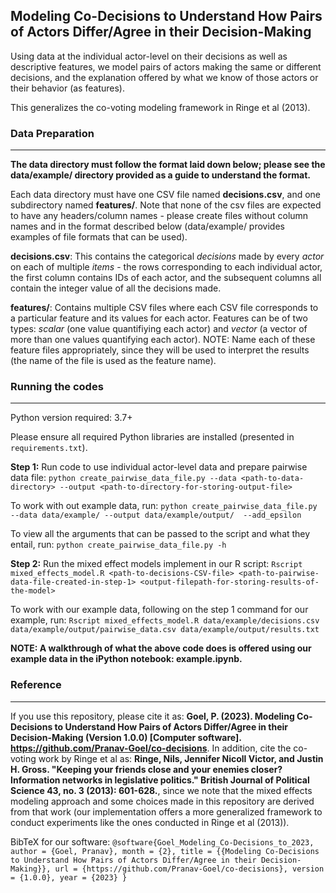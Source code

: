 ## Modeling Co-Decisions to Understand How Pairs of Actors Differ/Agree in their Decision-Making

Using data at the individual actor-level on their decisions as well as descriptive features, we model pairs of actors making the same or different decisions, and the explanation offered by what we know of those actors or their behavior (as features). 

This generalizes the co-voting modeling framework in Ringe et al (2013). 


### Data Preparation
---

**The data directory must follow the format laid down below; please see the data/example/ directory provided as a guide to understand the format.**

Each data directory must have one CSV file named **decisions.csv**, and one subdirectory named **features/**. Note that none of the csv files are expected to have any headers/column names - please create files without column names and in the format described below (data/example/ provides examples of file formats that can be used). 

**decisions.csv**: This contains the categorical *decisions* made by every *actor* on each of multiple *items* - the rows corresponding to each individual actor, the first column contains IDs of each actor, and the subsequent columns all contain the integer value of all the decisions made. 

**features/**: Contains multiple CSV files where each CSV file corresponds to a particular feature and its values for each actor. Features can be of two types: *scalar* (one value quantifiying each actor) and *vector* (a vector of more than one values quantifying each actor). NOTE: Name each of these feature files appropriately, since they will be used to interpret the results (the name of the file is used as the feature name). 


### Running the codes
---

Python version required: 3.7+

Please ensure all required Python libraries are installed (presented in `requirements.txt`). 

**Step 1:** Run code to use individual actor-level data and prepare pairwise data file: `python create_pairwise_data_file.py --data <path-to-data-directory> --output <path-to-directory-for-storing-output-file>`

To work with out example data, run: `python create_pairwise_data_file.py --data data/example/ --output data/example/output/  --add_epsilon`

To view all the arguments that can be passed to the script and what they entail, run: `python create_pairwise_data_file.py -h`

**Step 2:** Run the mixed effect models implement in our R script: `Rscript mixed_effects_model.R <path-to-decisions-CSV-file> <path-to-pairwise-data-file-created-in-step-1> <output-filepath-for-storing-results-of-the-model>` 

To work with our example data, following on the step 1 command for our example, run: `Rscript mixed_effects_model.R data/example/decisions.csv data/example/output/pairwise_data.csv data/example/output/results.txt`

**NOTE: A walkthrough of what the above code does is offered using our example data in the iPython notebook: example.ipynb.**


### Reference
---

If you use this repository, please cite it as: **Goel, P. (2023). Modeling Co-Decisions to Understand How Pairs of Actors Differ/Agree in their Decision-Making (Version 1.0.0) [Computer software]. https://github.com/Pranav-Goel/co-decisions**. In addition, cite the co-voting work by Ringe et al as: **Ringe, Nils, Jennifer Nicoll Victor, and Justin H. Gross. "Keeping your friends close and your enemies closer? Information networks in legislative politics." British Journal of Political Science 43, no. 3 (2013): 601-628.**, since we note that the mixed effects modeling approach and some choices made in this repository are derived from that work (our implementation offers a more generalized framework to conduct experiments like the ones conducted in Ringe et al (2013)).  

BibTeX for our software: 
`
@software{Goel_Modeling_Co-Decisions_to_2023,
author = {Goel, Pranav},
month = {2},
title = {{Modeling Co-Decisions to Understand How Pairs of Actors Differ/Agree in their Decision-Making}},
url = {https://github.com/Pranav-Goel/co-decisions},
version = {1.0.0},
year = {2023}
}
`
